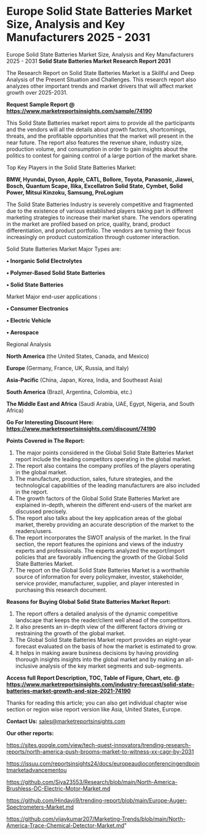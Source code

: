 # Europe Solid State Batteries Market Size, Analysis and Key Manufacturers 2025 - 2031
 Europe Solid State Batteries Market Size, Analysis and Key Manufacturers 2025 - 2031
<strong>Solid State Batteries Market Research Report 2031</strong>

The Research Report on Solid State Batteries Market is a Skillful and Deep Analysis of the Present Situation and Challenges. This research report also analyzes other important trends and market drivers that will affect market growth over 2025-2031.

<strong>Request Sample Report @ <a href=https://www.marketreportsinsights.com/sample/74190>https://www.marketreportsinsights.com/sample/74190</a></strong>

This Solid State Batteries market report aims to provide all the participants and the vendors will all the details about growth factors, shortcomings, threats, and the profitable opportunities that the market will present in the near future. The report also features the revenue share, industry size, production volume, and consumption in order to gain insights about the politics to contest for gaining control of a large portion of the market share.

Top Key Players in the Solid State Batteries Market:

<strong>BMW, Hyundai, Dyson, Apple, CATL, Bollore, Toyota, Panasonic, Jiawei, Bosch, Quantum Scape, Ilika, Excellatron Solid State, Cymbet, Solid Power, Mitsui Kinzoku, Samsung, ProLogium</strong>

The Solid State Batteries Industry is severely competitive and fragmented due to the existence of various established players taking part in different marketing strategies to increase their market share. The vendors operating in the market are profiled based on price, quality, brand, product differentiation, and product portfolio. The vendors are turning their focus increasingly on product customization through customer interaction.

Solid State Batteries Market Major Types are:

<strong>• Inorganic Solid Electrolytes

• Polymer-Based Solid State Batteries

• Solid State Batteries</strong>

Market Major end-user applications :

<strong>• Consumer Electronics

• Electric Vehicle

• Aerospace</strong>

Regional Analysis

</u><strong><b>North America</b></strong> (the United States, Canada, and Mexico)

<strong><b>Europe </b></strong>(Germany, France, UK, Russia, and Italy)

<strong><b>Asia-Pacific</b></strong> (China, Japan, Korea, India, and Southeast Asia)

<strong><b>South America</b></strong> (Brazil, Argentina, Colombia, etc.)

<strong><b>The Middle East and Africa</b></strong> (Saudi Arabia, UAE, Egypt, Nigeria, and South Africa)

<strong>Go For Interesting Discount Here: <a href=https://www.marketreportsinsights.com/discount/74190>https://www.marketreportsinsights.com/discount/74190</a></strong>

<strong>Points Covered in The Report:</strong>
<ol>
  <li>The major points considered in the Global Solid State Batteries Market report include the leading competitors operating in the global market.</li>
  <li>The report also contains the company profiles of the players operating in the global market.</li>
  <li>The manufacture, production, sales, future strategies, and the technological capabilities of the leading manufacturers are also included in the report.</li>
  <li>The growth factors of the Global Solid State Batteries Market are explained in-depth, wherein the different end-users of the market are discussed precisely.</li>
  <li>The report also talks about the key application areas of the global market, thereby providing an accurate description of the market to the readers/users.</li>
  <li>The report incorporates the SWOT analysis of the market. In the final section, the report features the opinions and views of the industry experts and professionals. The experts analyzed the export/import policies that are favorably influencing the growth of the Global Solid State Batteries Market.</li>
  <li>The report on the Global Solid State Batteries Market is a worthwhile source of information for every policymaker, investor, stakeholder, service provider, manufacturer, supplier, and player interested in purchasing this research document.</li>
</ol>
<strong>Reasons for Buying Global Solid State Batteries Market Report:</strong>

<ol>
  <li>The report offers a detailed analysis of the dynamic competitive landscape that keeps the reader/client well ahead of the competitors.</li>
  <li>It also presents an in-depth view of the different factors driving or restraining the growth of the global market.</li>
  <li>The Global Solid State Batteries Market report provides an eight-year forecast evaluated on the basis of how the market is estimated to grow.</li>
  <li>It helps in making aware business decisions by having providing thorough insights insights into the global market and by making an all-inclusive analysis of the key market segments and sub-segments.</li>
</ol>
<strong>Access full Report Description, TOC, Table of Figure, Chart, etc. @ <a href=https://www.marketreportsinsights.com/industry-forecast/solid-state-batteries-market-growth-and-size-2021-74190>https://www.marketreportsinsights.com/industry-forecast/solid-state-batteries-market-growth-and-size-2021-74190</a></strong>


Thanks for reading this article; you can also get individual chapter wise section or region wise report version like Asia, United States, Europe.

<strong>Contact Us:</strong>
sales@marketreportsinsights.com

<strong>Our other reports:</strong>

<a href=https://sites.google.com/view/tech-quest-innovators/trending-research-reports/north-america-push-brooms-market-to-witness-xx-cagr-by-2031>https://sites.google.com/view/tech-quest-innovators/trending-research-reports/north-america-push-brooms-market-to-witness-xx-cagr-by-2031</a>

<a href=https://issuu.com/reportsinsights24/docs/europeaudioconferencingendpointmarketadvancementou>https://issuu.com/reportsinsights24/docs/europeaudioconferencingendpointmarketadvancementou</a>

<a href=https://github.com/Siya23553/Research/blob/main/North-America-Brushless-DC-Electric-Motor-Market.md>https://github.com/Siya23553/Research/blob/main/North-America-Brushless-DC-Electric-Motor-Market.md</a>

<a href=https://github.com/Hindavii9/trending-report/blob/main/Europe-Auger-Spectrometers-Market.md>https://github.com/Hindavii9/trending-report/blob/main/Europe-Auger-Spectrometers-Market.md</a>

<a href=https://github.com/vijaykumar207/Marketing-Trends/blob/main/North-America-Trace-Chemical-Detector-Market.md>https://github.com/vijaykumar207/Marketing-Trends/blob/main/North-America-Trace-Chemical-Detector-Market.md</a>"
